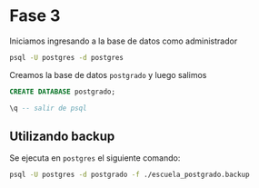 # Fase 3

Iniciamos ingresando a la base de datos como administrador

```bash
psql -U postgres -d postgres
```

Creamos la base de datos `postgrado` y luego salimos

```sql
CREATE DATABASE postgrado;

\q -- salir de psql
```

## Utilizando backup

Se ejecuta en `postgres` el siguiente comando:

```bash
psql -U postgres -d postgrado -f ./escuela_postgrado.backup
```
